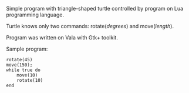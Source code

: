 Simple program with triangle-shaped turtle controlled by program on Lua programming language.

Turtle knows only two commands: rotate(*degrees*) and move(*length*).

Program was written on Vala with Gtk+ toolkit.

Sample program:

```vala
rotate(45)
move(150);
while true do
    move(10)
    rotate(10)
end
```
